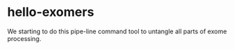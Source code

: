 # hello-exomers
We starting to do this pipe-line command tool to untangle all parts of exome processing.
